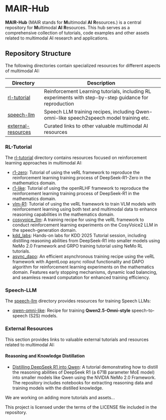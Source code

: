 # MAIR-Hub

**MAIR-Hub** (MAIR stands for **M**ultimodal **AI** **R**esources.) is a central repository for **M**ultimodal **AI** **R**esources. This hub serves as a comprehensive collection of tutorials, code examples and other assets related to multimodal AI research and applications.

## Repository Structure

The following directories contain specialized resources for different aspects of multimodal AI:

| Directory | Description |
|-----------|-------------|
| [rl-tutorial](./rl-tutorial/) | Reinforcement Learning tutorials, including RL experiments with step-by-step guidance for reproduction |
| [speech-llm](./speech-llm/) | Speech LLM training recipes, including Qwen-omni-like speech2speech model training etc. |
| [external-resources](#external-resources) | Curated links to other valuable multimodal AI resources |

### RL-Tutorial

The [rl-tutorial](./rl-tutorial/) directory contains resources focused on reinforcement learning approaches in multimodal AI:

- [r1-zero](./rl-tutorial/r1-zero/): Tutorial of using the veRL framework to reproduce the reinforcement learning training process of DeepSeek-R1-Zero in the mathematics domain.
- [r1-like](./rl-tutorial/r1-like/): Tutorial of using the openRLHF framework to reproduce the reinforcement learning training process of DeepSeek-R1 in the mathematics domain.
- [vlm-R1](./rl-tutorial/vlm-R1/): Tutorial of using the veRL framework to train VLM models with reinforcement learning using both text and multimodal data to enhance reasoning capabilities in the mathematics domain.
- [cosyvoice_llm](./rl-tutorial/cosyvoice_llm/): A training recipe for using the veRL framework to conduct reinforcement learning experiments on the CosyVoice2 LLM in the speech-generation domain.
- [kdd_labs](./rl-tutorial/kdd_labs/): Hands-on labs for KDD 2025 Tutorial session, including distilling reasoning abilities from DeepSeek-R1 into smaller models using NeMo 2.0 Framework and GRPO training tutorial using NeMo RL tutorials.
- [async_dapo](./rl-tutorial/async_dapo/): An efficient asynchronous training recipe using the veRL framework with AgentLoop async rollout functionality and DAPO algorithm for reinforcement learning experiments on the mathematics domain. Features early stopping mechanisms, dynamic load balancing, and seamless reward computation for enhanced training efficiency.

### Speech-LLM

The [speech-llm](./speech-llm/) directory provides resources for training Speech LLMs:

- [qwen-omni-like](./speech-llm/qwen_omni_like/): Recipe for training **Qwen2.5-Omni-style** speech-to-speech (S2S) models.

### External Resources

This section provides links to valuable external tutorials and resources related to multimodal AI:

#### Reasoning and Knowledge Distillation

- [Distilling DeepSeek R1 into Qwen](https://github.com/NVIDIA/NeMo/blob/main/tutorials/llm/distill_deepseek_r1/REAMDE.rst): A tutorial demonstrating how to distill the reasoning abilities of DeepSeek R1 (a 671B parameter MoE model) into smaller models like Qwen using the NVIDIA NeMo 2.0 Framework. The repository includes notebooks for extracting reasoning data and training models with the distilled knowledge.

We are working on adding more tutorials and assets...

This project is licensed under the terms of the LICENSE file included in the repository.
